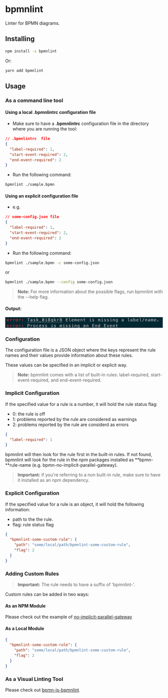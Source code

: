 # bpmnlint
Linter for BPMN diagrams.

## Installing

```sh
npm install -s bpmnlint
```

Or:

```sh
yarn add bpmnlint
```

## Usage

### As a command line tool
#### Using a local **.bpmnlintrc** configuration file 
- Make sure to have a **.bpmnlintrc** configuration file in the directory where you are running the tool:

```json
// .bpmnlintrc  file
{
  "label-required": 1,
  "start-event-required": 2,
  "end-event-required": 2
}
```

- Run the following command:
```sh
bpmnlint ./sample.bpmn
```

#### Using an explicit configuration file 
- e.g. 
```json
// some-config.json file
{
  "label-required": 1,
  "start-event-required": 2,
  "end-event-required": 2
}
```

- Run the following command:
```sh
bpmnlint ./sample.bpmn -c some-config.json
```
or
```sh
bpmnlint ./sample.bpmn --config some-config.json
```

> **Note:** For more information about the possible flags, run bpmnlint with the --help flag.

#### Output:
<img src="./output.png" />

### Configuration
The configuration file is a JSON object where the keys represent the rule names and their values provide information about these rules.

These values can be specified in an implicit or explicit way.

> **Note:** bpmnlint comes with a list of built-in rules: label-required, start-event-required, and end-event-required.

### Implicit Configuration
If the specified value for a rule is a number, it will hold the rule status flag: 
- 0: the rule is off
- 1: problems reported by the rule are considered as warnings
- 2: problems reported by the rule are considerd as errors

```json
{
  "label-required": 1
}
```

bpmnlint will then look for the rule first in the built-in rules. 
If not found, bpmnlint will look for the rule in the npm packages installed as **bpmn-**rule-name (e.g. bpmn-no-implicit-parallel-gateway).

> **Important:** if you're referring to a non built-in rule, make sure to have it installed as an npm dependency.

### Explicit Configuration
If the specified value for a rule is an object, it will hold the following information: 
- path to the the rule.
- flag: rule status flag

```json
{
  "bpmnlint-some-custom-rule": { 
    "path": "some/local/path/bpmnlint-some-custom-rule", 
    "flag": 2
  }
}
```

### Adding Custom Rules 
> **Important:** The rule needs to have a suffix of 'bpmnlint-'.

Custom rules can be added in two ways:

#### As an NPM Module
Please check out the example of [no-implicit-parallel-gateway](https://github.com/siffogh/bpmnlint-no-implicit-parallel-gateway)

#### As a Local Module
```json
{
  "bpmnlint-some-custom-rule": { 
    "path": "some/local/path/bpmnlint-some-custom-rule", 
    "flag": 2
  }
}
```

### As a Visual Linting Tool

Please check out [bpmn-js-bpmnlint](https://github.com/philippfromme/bpmn-js-bpmnlint).